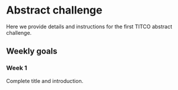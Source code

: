 # Abstract challenge
Here we provide details and instructions for the first TITCO abstract challenge.

## Weekly goals 

### Week 1
Complete title and introduction.
